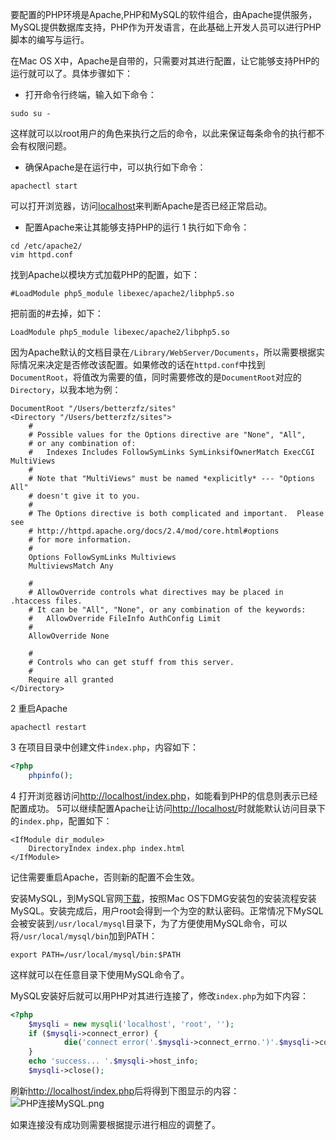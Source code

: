 要配置的PHP环境是Apache,PHP和MySQL的软件组合，由Apache提供服务，MySQL提供数据库支持，PHP作为开发语言，在此基础上开发人员可以进行PHP脚本的编写与运行。

在Mac OS X中，Apache是自带的，只需要对其进行配置，让它能够支持PHP的运行就可以了。具体步骤如下：
* 打开命令行终端，输入如下命令：
```
sudo su -
```
这样就可以以root用户的角色来执行之后的命令，以此来保证每条命令的执行都不会有权限问题。
* 确保Apache是在运行中，可以执行如下命令：
```
apachectl start
```
可以打开浏览器，访问[localhost](http://localhost/ 'localhost')来判断Apache是否已经正常启动。
* 配置Apache来让其能够支持PHP的运行
1 执行如下命令：
```
cd /etc/apache2/
vim httpd.conf
```
找到Apache以模块方式加载PHP的配置，如下：
```
#LoadModule php5_module libexec/apache2/libphp5.so
```
把前面的#去掉，如下：
```
LoadModule php5_module libexec/apache2/libphp5.so
```
因为Apache默认的文档目录在`/Library/WebServer/Documents`，所以需要根据实际情况来决定是否修改该配置。如果修改的话在`httpd.conf`中找到`DocumentRoot`，将值改为需要的值，同时需要修改的是`DocumentRoot`对应的`Directory`，以我本地为例：
```
DocumentRoot "/Users/betterzfz/sites"
<Directory "/Users/betterzfz/sites">
    #
    # Possible values for the Options directive are "None", "All",
    # or any combination of:
    #   Indexes Includes FollowSymLinks SymLinksifOwnerMatch ExecCGI MultiViews
    #
    # Note that "MultiViews" must be named *explicitly* --- "Options All"
    # doesn't give it to you.
    #
    # The Options directive is both complicated and important.  Please see
    # http://httpd.apache.org/docs/2.4/mod/core.html#options
    # for more information.
    #
    Options FollowSymLinks Multiviews
    MultiviewsMatch Any

    #
    # AllowOverride controls what directives may be placed in .htaccess files.
    # It can be "All", "None", or any combination of the keywords:
    #   AllowOverride FileInfo AuthConfig Limit
    #
    AllowOverride None

    #
    # Controls who can get stuff from this server.
    #
    Require all granted
</Directory>
```
2 重启Apache
```
apachectl restart
```
3 在项目目录中创建文件`index.php`，内容如下：
```php
<?php
    phpinfo();
```
4 打开浏览器访问[http://localhost/index.php](http://localhost/index.php 'localhost')，如能看到PHP的信息则表示已经配置成功。
5可以继续配置Apache让访问[http://localhost/](http://localhost/ 'localhost')时就能默认访问目录下的`index.php`，配置如下：
```
<IfModule dir_module>
    DirectoryIndex index.php index.html
</IfModule>
```
记住需要重启Apache，否则新的配置不会生效。

安装MySQL，到MySQL官网[下载](http://dev.mysql.com/downloads/mysql/)，按照Mac OS下DMG安装包的安装流程安装MySQL。安装完成后，用户root会得到一个为空的默认密码。正常情况下MySQL会被安装到`/usr/local/mysql`目录下，为了方便使用MySQL命令，可以将`/usr/local/mysql/bin`加到PATH：
```
export PATH=/usr/local/mysql/bin:$PATH
```
这样就可以在任意目录下使用MySQL命令了。

MySQL安装好后就可以用PHP对其进行连接了，修改`index.php`为如下内容：
```php
<?php
    $mysqli = new mysqli('localhost', 'root', '');
    if ($mysqli->connect_error) {
            die('connect error('.$mysqli->connect_errno.')'.$mysqli->connect_error);
    }
    echo 'success... '.$mysqli->host_info;
    $mysqli->close();
```
刷新[http://localhost/index.php](http://localhost/index.php 'localhost')后将得到下图显示的内容：
![PHP连接MySQL.png](http://upload-images.jianshu.io/upload_images/2050891-6488593bc55d24b5.png?imageMogr2/auto-orient/strip%7CimageView2/2/w/1240)

如果连接没有成功则需要根据提示进行相应的调整了。
